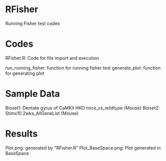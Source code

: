 # RFisher
Running Fisher test codes

# Codes
RFisher.R: Code for file import and execution

run_running_fisher: function for running fisher test
generate_plot: function for generating plot


# Sample Data
Bioset1: Dentate gyrus of CaMKII HKO mice_vs_wildtype (Mouse)
Bioset2: Stimx10.2wks_AllGeneList (Mouse)

# Results
Plot.png: generated by "RFisher.R"
Plot_BaseSpace.png: Plot generated in BaseSpace
